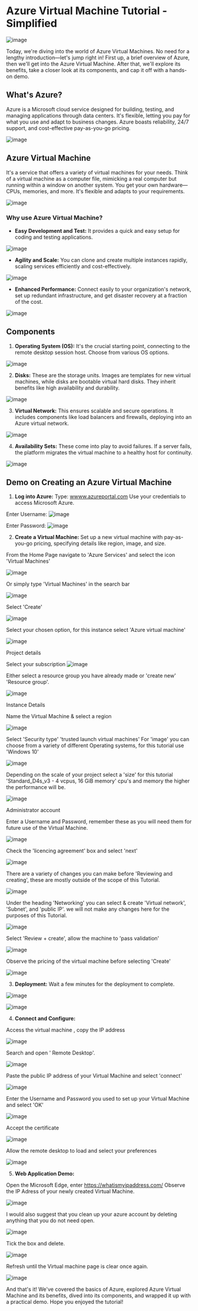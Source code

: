 # Azure Virtual Machine Tutorial - Simplified

![image](https://github.com/Christopherdek/Azure-VM-Tutorial/assets/148359456/c30046ef-7881-4feb-ae2f-722603d4ca58)


Today, we're diving into the world of Azure Virtual Machines. No need for a lengthy introduction—let's jump right in! First up, a brief overview of Azure, then we'll get into the Azure Virtual Machine. After that, we'll explore its benefits, take a closer look at its components, and cap it off with a hands-on demo.

## What's Azure?

Azure is a Microsoft cloud service designed for building, testing, and managing applications through data centers. It's flexible, letting you pay for what you use and adapt to business changes. Azure boasts reliability, 24/7 support, and cost-effective pay-as-you-go pricing.

![image](https://github.com/Christopherdek/Azure-VM-Tutorial/assets/148359456/98b931c3-9b0a-4768-89e5-3a5186e222f3)


## Azure Virtual Machine

It's a service that offers a variety of virtual machines for your needs. Think of a virtual machine as a computer file, mimicking a real computer but running within a window on another system. You get your own hardware—CPUs, memories, and more. It's flexible and adapts to your requirements.

![image](https://github.com/Christopherdek/Azure-VM-Tutorial/assets/148359456/265efc87-1338-495f-94cc-d63274afcf56)


### Why use Azure Virtual Machine?

- **Easy Development and Test:** It provides a quick and easy setup for coding and testing applications.

![image](https://github.com/Christopherdek/Azure-VM-Tutorial/assets/148359456/ac0dc1f3-f954-4d69-a766-6a2a1544cc40)

- **Agility and Scale:** You can clone and create multiple instances rapidly, scaling services efficiently and cost-effectively.

![image](https://github.com/Christopherdek/Azure-VM-Tutorial/assets/148359456/82711b3c-6e32-4a87-ba54-a3048e612266)

- **Enhanced Performance:** Connect easily to your organization's network, set up redundant infrastructure, and get disaster recovery at a fraction of the cost.

![image](https://github.com/Christopherdek/Azure-VM-Tutorial/assets/148359456/27d88282-429a-484a-a231-32bea17fc7a4)

## Components

1. **Operating System (OS):** It's the crucial starting point, connecting to the remote desktop session host. Choose from various OS options.

![image](https://github.com/Christopherdek/Azure-VM-Tutorial/assets/148359456/72214d85-08a7-444f-89c7-3a13c6ebf654)


2. **Disks:** These are the storage units. Images are templates for new virtual machines, while disks are bootable virtual hard disks. They inherit benefits like high availability and durability.

![image](https://github.com/Christopherdek/Azure-VM-Tutorial/assets/148359456/78088db5-a180-426e-a46d-35e133c1fa52)


3. **Virtual Network:** This ensures scalable and secure operations. It includes components like load balancers and firewalls, deploying into an Azure virtual network.

![image](https://github.com/Christopherdek/Azure-VM-Tutorial/assets/148359456/4093a7a3-e962-4a17-8b11-4665e10fdc43)

4. **Availability Sets:** These come into play to avoid failures. If a server fails, the platform migrates the virtual machine to a healthy host for continuity.

![image](https://github.com/Christopherdek/Azure-VM-Tutorial/assets/148359456/a73c654d-6197-4bc7-b519-e7cc33bd7dcd)


## Demo on Creating an Azure Virtual Machine

1. **Log into Azure:** Type: [wwww.azureportal.com](https://portal.azure.com/) Use your credentials to access Microsoft Azure.

Enter Username:
![image](https://github.com/Christopherdek/Azure-VM-Tutorial/assets/148359456/940af90d-71b2-4fe2-a977-a76ea1b39ae4)

Enter Password:
![image](https://github.com/Christopherdek/Azure-VM-Tutorial/assets/148359456/b8923df1-83c3-461c-8467-7cbc7e72396d)

2. **Create a Virtual Machine:** Set up a new virtual machine with pay-as-you-go pricing, specifying details like region, image, and size.

From the Home Page navigate to 'Azure Services' and select the icon 'Virtual Machines'

![image](https://github.com/Christopherdek/Azure-VM-Tutorial/assets/148359456/71504519-4610-49a1-8819-5454ee2ad4cf)

Or simply type 'Virtual Machines' in the search bar

![image](https://github.com/Christopherdek/Azure-VM-Tutorial/assets/148359456/cb579ef3-3528-4b8f-8e2c-1f1d239420c8)

Select 'Create' 

![image](https://github.com/Christopherdek/Azure-VM-Tutorial/assets/148359456/dc67c262-e177-426e-8b7f-8bfa4bed4a39)

Select your chosen option, for this instance select 'Azure virtual machine'

![image](https://github.com/Christopherdek/Azure-VM-Tutorial/assets/148359456/5ede38c4-815e-455b-89cc-f4bcd6364a89)

Project details

Select your subscription 
![image](https://github.com/Christopherdek/Azure-VM-Tutorial/assets/148359456/7775556d-5796-4877-bb48-77448fdf1d83)

Either select a resource group you have already made or 'create new' 'Resource group'.

![image](https://github.com/Christopherdek/Azure-VM-Tutorial/assets/148359456/ae5ea2c6-937b-4f4c-b08d-5104321d8c94)

Instance Details

Name the Virtual Machine & select a region 

![image](https://github.com/Christopherdek/Azure-VM-Tutorial/assets/148359456/55b08afa-fb73-415e-98e9-798c3d5cd6da)

Select 'Security type' 'trusted launch virtual machines'
For 'image' you can choose from a variety of different Operating systems, for this tutorial use 'Windows 10'

![image](https://github.com/Christopherdek/Azure-VM-Tutorial/assets/148359456/b6e3de08-8bed-407a-a3eb-75f36e97ffe9)

Depending on the scale of your project select a 'size' for this tutorial 'Standard_D4s_v3 - 4 vcpus, 16 GiB memory' cpu's and memory the higher the performance will be.

![image](https://github.com/Christopherdek/Azure-VM-Tutorial/assets/148359456/f22803e3-9466-47f6-b510-bf13605097b1)

Administrator account

Enter a Username and Password, remember these as you will need them for future use of the Virtual Machine.

![image](https://github.com/Christopherdek/Azure-VM-Tutorial/assets/148359456/963dbec2-a45f-435b-8fe8-abcbe7270ec9)

Check the 'licencing agreement' box and select 'next'

![image](https://github.com/Christopherdek/Azure-VM-Tutorial/assets/148359456/f063e40d-792a-4653-b428-967d849eb672)

There are a variety of changes you can make before 'Reviewing and creating', these are mostly outside of the scope of this Tutorial.

![image](https://github.com/Christopherdek/Azure-VM-Tutorial/assets/148359456/ab73f371-889f-4fe9-9fc9-d19eae358fc6)

Under the heading 'Networking' you can select & create 'Virtual network', 'Subnet', and 'public IP'. we will not make any changes here for the purposes of this Tutorial.

![image](https://github.com/Christopherdek/Azure-VM-Tutorial/assets/148359456/ab502d1f-87af-4dea-84e5-dc9f5a9dc37e)

Select 'Review + create', allow the machine to 'pass validation'

![image](https://github.com/Christopherdek/Azure-VM-Tutorial/assets/148359456/5daf5e73-54c6-4e43-b3de-acdb737929b0)

Observe the pricing of the virtual machine before selecting 'Create'

![image](https://github.com/Christopherdek/Azure-VM-Tutorial/assets/148359456/d0b49dfd-7d1f-463f-aa5f-57a2184f6c95)


3. **Deployment:** Wait a few minutes for the deployment to complete.

![image](https://github.com/Christopherdek/Azure-VM-Tutorial/assets/148359456/b60dd4a7-d7a3-4cc2-89af-d108ea1c3ead)

![image](https://github.com/Christopherdek/Azure-VM-Tutorial/assets/148359456/3e9f0fae-65b9-4dea-909f-0fb272baf250)

4. **Connect and Configure:** 

Access the virtual machine , copy the IP address

![image](https://github.com/Christopherdek/Azure-VM-Tutorial/assets/148359456/925e3721-c76c-483a-8837-b2fe0e3b5ec9)

Search and open ' Remote Desktop'.

![image](https://github.com/Christopherdek/Azure-VM-Tutorial/assets/148359456/bf80ce60-cad0-422a-980d-9c58bed09087)

Paste the public IP address of your Virtual Machine and select 'connect'

![image](https://github.com/Christopherdek/Azure-VM-Tutorial/assets/148359456/04280f46-8982-41d9-ad53-d8f78423bcb6)

Enter the Username and Password you used to set up your Virtual Machine and select 'OK'

![image](https://github.com/Christopherdek/Azure-VM-Tutorial/assets/148359456/a3155a6a-9562-4398-8a26-31aea3cc0d80)

Accept the certificate

![image](https://github.com/Christopherdek/Azure-VM-Tutorial/assets/148359456/554bc9ed-06cb-4d1f-9654-14d23ca62604)

Allow the remote desktop to load and select your preferences

![image](https://github.com/Christopherdek/Azure-VM-Tutorial/assets/148359456/029e7d95-587f-44ef-a538-ccf8a0884349)

5. **Web Application Demo:** 

Open the Microsoft Edge, enter https://whatismyipaddress.com/ Observe the IP Adress of your newly created Virtual Machine.

![image](https://github.com/Christopherdek/Azure-VM-Tutorial/assets/148359456/83216659-f0f5-41cc-b5e4-80934fccece3)

I would also suggest that you clean up your azure account by deleting anything that you do not need open.

![image](https://github.com/Christopherdek/Azure-VM-Tutorial/assets/148359456/17875b14-b35f-4c21-9eba-5f00da51a9a9)

Tick the box and delete.

![image](https://github.com/Christopherdek/Azure-VM-Tutorial/assets/148359456/5bb83ad2-b2b6-4e99-9190-0b15a3945739)

Refresh until the Virtual machine page is clear once again.

![image](https://github.com/Christopherdek/Azure-VM-Tutorial/assets/148359456/a7993089-e17e-4400-9577-8cb5a90c8fc4)


And that's it! We've covered the basics of Azure, explored Azure Virtual Machine and its benefits, dived into its components, and wrapped it up with a practical demo. Hope you enjoyed the tutorial!
